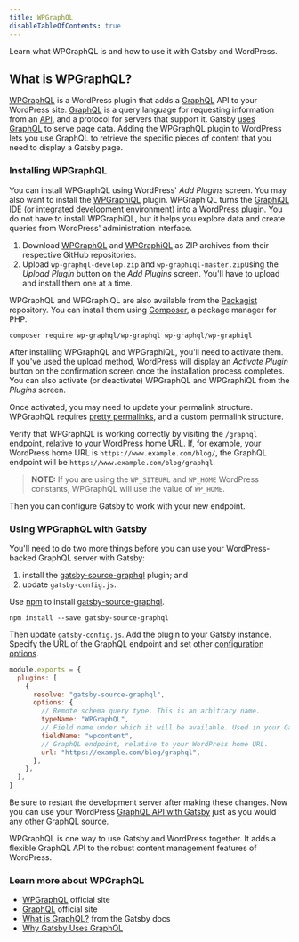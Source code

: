 ```yaml
---
title: WPGraphQL
disableTableOfContents: true
---
```


Learn what WPGraphQL is and how to use it with Gatsby and WordPress.

## What is WPGraphQL?

[WPGraphQL](https://www.wpgraphql.com/) is a WordPress plugin that adds a [GraphQL](/docs/graphql/) API to your WordPress site. [GraphQL](/docs/glossary/graphql/) is a query language for requesting information from an [API](/docs/glossary#api), and a protocol for servers that support it. Gatsby [uses GraphQL](/docs/why-gatsby-uses-graphql/) to serve page data. Adding the WPGraphQL plugin to WordPress lets you use GraphQL to retrieve the specific pieces of content that you need to display a Gatsby page.

### Installing WPGraphQL

You can install WPGraphQL using WordPress' _Add Plugins_ screen. You may also want to install the [WPGraphiQL](https://github.com/wp-graphql/wp-graphiql) plugin. WPGraphiQL turns the [GraphiQL IDE](https://www.gatsbyjs.org/docs/running-queries-with-graphiql/) (or integrated development environment) into a WordPress plugin. You do not have to install WPGraphiQL, but it helps you explore data and create queries from WordPress' administration interface.

1. Download [WPGraphQL](https://github.com/wp-graphql/wp-graphql) and [WPGraphiQL](https://github.com/wp-graphql/wp-graphiql) as ZIP archives from their respective GitHub repositories.
2. Upload `wp-graphql-develop.zip` and `wp-graphiql-master.zip`using the _Upload Plugin_ button on the _Add Plugins_ screen. You'll have to upload and install them one at a time.

WPGraphQL and WPGraphiQL are also available from the [Packagist](https://packagist.org/) repository. You can install them using [Composer](https://getcomposer.org/), a package manager for PHP.

```shell
composer require wp-graphql/wp-graphql wp-graphql/wp-graphiql
```

After installing WPGraphQL and WPGraphiQL, you'll need to activate them. If you've used the upload method, WordPress will display an _Activate Plugin_ button on the confirmation screen once the installation process completes. You can also activate (or deactivate) WPGraphQL and WPGraphiQL from the _Plugins_ screen.

Once activated, you may need to update your permalink structure. WPGraphQL requires [pretty permalinks](https://wordpress.org/support/article/using-permalinks/#mod_rewrite-pretty-permalinks), and a custom permalink structure.

Verify that WPGraphQL is working correctly by visiting the `/graphql` endpoint, relative to your WordPress home URL. If, for example, your WordPress home URL is `https://www.example.com/blog/`, the GraphQL endpoint will be `https://www.example.com/blog/graphql`.

> **NOTE:** If you are using the `WP_SITEURL` and `WP_HOME` WordPress constants, WPGraphQL will use the value of `WP_HOME`.

Then you can configure Gatsby to work with your new endpoint.

### Using WPGraphQL with Gatsby

You'll need to do two more things before you can use your WordPress-backed GraphQL server with Gatsby:

1. install the [gatsby-source-graphql](https://www.gatsbyjs.org/docs/third-party-graphql/) plugin; and
2. update `gatsby-config.js`.

Use [npm](/docs/glossary#npm) to install [gatsby-source-graphql](https://www.gatsbyjs.org/docs/third-party-graphql/).

```shell
npm install --save gatsby-source-graphql
```

Then update `gatsby-config.js`. Add the plugin to your Gatsby instance. Specify the URL of the GraphQL endpoint and set other [configuration options](https://www.gatsbyjs.org/packages/gatsby-source-graphql/).

```javascript
module.exports = {
  plugins: [
    {
      resolve: "gatsby-source-graphql",
      options: {
        // Remote schema query type. This is an arbitrary name.
        typeName: "WPGraphQL",
        // Field name under which it will be available. Used in your Gatsby query. This is also an arbitrary name.
        fieldName: "wpcontent",
        // GraphQL endpoint, relative to your WordPress home URL.
        url: "https://example.com/blog/graphql",
      },
    },
  ],
}
```

Be sure to restart the development server after making these changes. Now you can use your WordPress [GraphQL API with Gatsby](/docs/graphql/) just as you would any other GraphQL source.

WPGraphQL is one way to use Gatsby and WordPress together. It adds a flexible GraphQL API to the robust content management features of WordPress.

### Learn more about WPGraphQL

- [WPGraphQL](https://www.wpgraphql.com/) official site
- [GraphQL](https://graphql.org) official site
- [What is GraphQL?](/docs/glossary/graphql/) from the Gatsby docs
- [Why Gatsby Uses GraphQL](/docs/why-gatsby-uses-graphql/)
